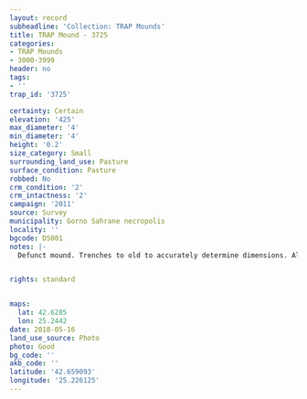 ```yaml
---
layout: record
subheadline: 'Collection: TRAP Mounds'
title: TRAP Mound - 3725
categories:
- TRAP Mounds
- 3000-3999
header: no
tags:
- ''
trap_id: '3725'

certainty: Certain
elevation: '425'
max_diameter: '4'
min_diameter: '4'
height: '0.2'
size_category: Small
surrounding_land_use: Pasture
surface_condition: Pasture
robbed: No
crm_condition: '2'
crm_intactness: '2'
campaign: '2011'
source: Survey
municipality: Gorno Sahrane necropolis
locality: ''
bgcode: DS001
notes: |-
  Defunct mound. Trenches to old to accurately determine dimensions. Almost completely flat, minimal profile.


rights: standard


maps:
  lat: 42.6285
  lon: 25.2442
date: 2018-05-16
land_use_source: Photo
photo: Good
bg_code: ''
akb_code: ''
latitude: '42.659093'
longitude: '25.226125'
---
```

